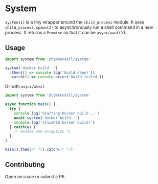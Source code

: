 # System

`system(1)` is a tiny wrapper around the `child_process` module. It uses `child_process.spawn(2)` to asynchronously run a shell command in a new process. It returns a `Promise` so that it can be `async/await`'d.

## Usage

```js
import system from '@timkendall/system'

system('docker build .')
  .then(() => console.log('Build done!'))
  .catch(() => console.error('Build failed'))
```

Or with `async/await`

```js
import system from '@timkendall/system'

async function main() {
  try {
    console.log('Starting Docker build...')
    await system('docker build .')
    console.log('Finished Docker build!')
  } catch(e) {
    /* Handle the exception */
  }
}

main().then(/* */).catch(/* */)
```
## Contributing

Open an issue or submit a PR.